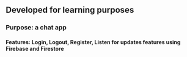 ## Developed for learning purposes
### Purpose: a chat app
#### Features: Login, Logout, Register, Listen for updates features using Firebase and Firestore

